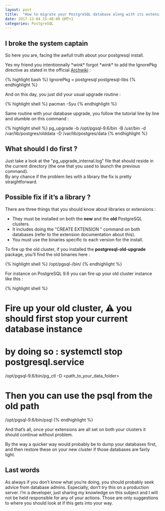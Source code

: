 ```yaml
---
layout: post
title:  "How to migrate your PostgreSQL database along with its extensions"
date: 2017-12-04 15:48:00 GMT+1
categories: PostgreSQL
---
```


## I broke the system captain

So here you are, facing the awfull truth about your postgresql install.

Yes my friend you intentionnally \**wink*\* forgot \**wink*\* to add the IgnorePkg directive as stated in the official [Archwiki](https://wiki.archlinux.org/index.php/PostgreSQL#Upgrading_PostgreSQL) :

{% highlight bash %}
IgnorePkg = postgresql postgresql-libs
{% endhighlight %}

And on this day, you just did your usual upgrade routine :

{% highlight shell %}
pacman -Syu
{% endhighlight %}

Same routine with your database upgrade, you follow the tutorial line by line and stumble on this command :

{% highlight shell %}
pg_upgrade -b /opt/pgsql-9.6/bin -B /usr/bin -d /var/lib/postgres/olddata -D /var/lib/postgres/data
{% endhighlight %}

## What should I do first ?

Just take a look at the "pg_upgrade_internal.log" file that should reside in the current directory (the one that you used to launch the previous command).  
By any chance if the problem lies with a library the fix is pretty straightforward.

## Possible fix if it’s a library ?

There are three things that you should know about libraries or extensions :

+ They must be installed on both the **new** and the **old** PostgreSQL clusters.
+ It includes doing the "CREATE EXTENSION <libname>" command on both databases (refer to the extension documentation about this).
+ You must use the binaries specific to each version for the install.

To fire up the old cluster, if you installed the **postgresql-old-upgrade** package, you’ll find the old binaries here :

{% highlight shell %}
/opt/pgsql-<version>/bin/
{% endhighlight %}

For instance on PostgreSQL 9.6 you can fire up your old cluster instance like this :

{% highlight shell %}
# Fire up your old cluster, ⚠ you should first stop your current database instance
# by doing so : systemctl stop postgresql.service
/opt/pgsql-9.6/bin/pg_ctl -D <path_to_your_data_folder>
# Then you can use the psql from the old path
/opt/pgsql-9.6/bin/psql
{% endhighlight %}

And that’s all, once your extensions are all set on both your clusters it should continue without problem.

By the way a quicker way would probably be to dump your databases first, and then restore these on your new cluster if those databases are fairly light.

## Last words

As always if you don’t know what you’re doing, you should probably seek advice from database admins. Especially, don’t try this on a production server. I’m a developer, just sharing my knowledge on this subject and I will not be held responsible for any of your actions. Those are only suggestions to where you should look at if this gets into your way.
